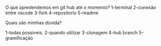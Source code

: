 O que  apredendemos em git hub até  o momento?
1-terminal
2-conexão entre vscode
3-fork
4-repositorio
5-readme

Quais  são mimhas dùvida?

1-todas possiveis.
2-quando utilizar 3-clonagem 
4-hub branch
5-gramificação